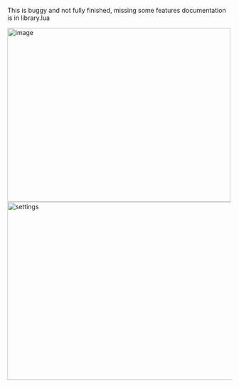 This is buggy and not fully finished, missing some features documentation is in library.lua

<img width="501" height="390" alt="image" src="https://github.com/user-attachments/assets/98655829-9216-4016-85e4-e00a99ae1e61" />
<img width="518" height="399" alt="settings" src="https://github.com/user-attachments/assets/811d1f99-c935-4d58-8612-50e91a11b66e" />
